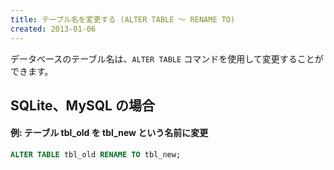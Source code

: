 ```yaml
---
title: テーブル名を変更する (ALTER TABLE ～ RENAME TO)
created: 2013-01-06
---
```


データベースのテーブル名は、`ALTER TABLE` コマンドを使用して変更することができます。

SQLite、MySQL の場合
----

#### 例: テーブル tbl_old を tbl_new という名前に変更

~~~ sql
ALTER TABLE tbl_old RENAME TO tbl_new;
~~~

